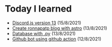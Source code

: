 # Today I learned
- [Discord.js version 13]() (15/8/2021)
- [Create ronnapatp blog with astro](https://github.com/ronnapatp/today-I-learn/blob/main/blog/blogwithastro.md) (13/8/2021)
- [Database with .py](https://github.com/ronnapatp/today-I-learn/blob/main/blog/dbwithpy.md) (13/8/2021)
- [Github bot using github action](https://github.com/ronnapatp/today-I-learn/blob/main/blog/github%20bot.md) (12/8/2021)
